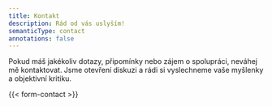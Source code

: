```yaml
---
title: Kontakt
description: Rád od vás uslyším!
semanticType: contact
annotations: false
---
```


Pokud máš jakékoliv dotazy, připomínky nebo zájem o spolupráci, neváhej mě kontaktovat. Jsme otevření diskuzi a rádi si vyslechneme vaše myšlenky a objektivní kritiku.

{{< form-contact >}}
